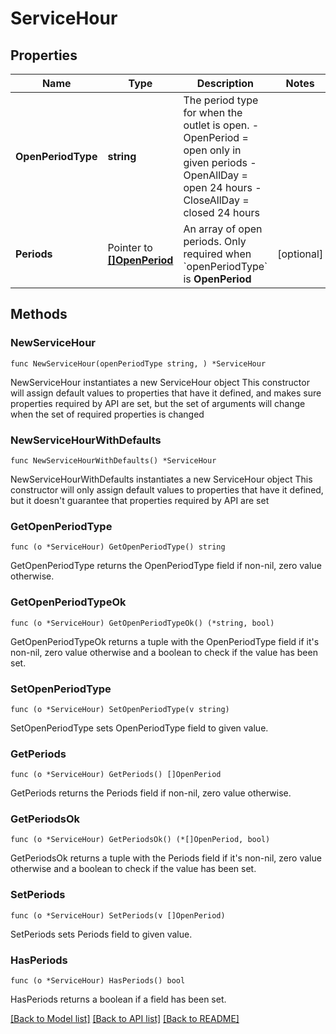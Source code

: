 # ServiceHour

## Properties

Name | Type | Description | Notes
------------ | ------------- | ------------- | -------------
**OpenPeriodType** | **string** | The period type for when the outlet is open. - OpenPeriod &#x3D; open only in given periods - OpenAllDay &#x3D; open 24 hours - CloseAllDay &#x3D; closed 24 hours  | 
**Periods** | Pointer to [**[]OpenPeriod**](OpenPeriod.md) | An array of open periods. Only required when &#x60;openPeriodType&#x60; is **OpenPeriod** | [optional] 

## Methods

### NewServiceHour

`func NewServiceHour(openPeriodType string, ) *ServiceHour`

NewServiceHour instantiates a new ServiceHour object
This constructor will assign default values to properties that have it defined,
and makes sure properties required by API are set, but the set of arguments
will change when the set of required properties is changed

### NewServiceHourWithDefaults

`func NewServiceHourWithDefaults() *ServiceHour`

NewServiceHourWithDefaults instantiates a new ServiceHour object
This constructor will only assign default values to properties that have it defined,
but it doesn't guarantee that properties required by API are set

### GetOpenPeriodType

`func (o *ServiceHour) GetOpenPeriodType() string`

GetOpenPeriodType returns the OpenPeriodType field if non-nil, zero value otherwise.

### GetOpenPeriodTypeOk

`func (o *ServiceHour) GetOpenPeriodTypeOk() (*string, bool)`

GetOpenPeriodTypeOk returns a tuple with the OpenPeriodType field if it's non-nil, zero value otherwise
and a boolean to check if the value has been set.

### SetOpenPeriodType

`func (o *ServiceHour) SetOpenPeriodType(v string)`

SetOpenPeriodType sets OpenPeriodType field to given value.


### GetPeriods

`func (o *ServiceHour) GetPeriods() []OpenPeriod`

GetPeriods returns the Periods field if non-nil, zero value otherwise.

### GetPeriodsOk

`func (o *ServiceHour) GetPeriodsOk() (*[]OpenPeriod, bool)`

GetPeriodsOk returns a tuple with the Periods field if it's non-nil, zero value otherwise
and a boolean to check if the value has been set.

### SetPeriods

`func (o *ServiceHour) SetPeriods(v []OpenPeriod)`

SetPeriods sets Periods field to given value.

### HasPeriods

`func (o *ServiceHour) HasPeriods() bool`

HasPeriods returns a boolean if a field has been set.


[[Back to Model list]](../README.md#documentation-for-models) [[Back to API list]](../README.md#documentation-for-api-endpoints) [[Back to README]](../README.md)


